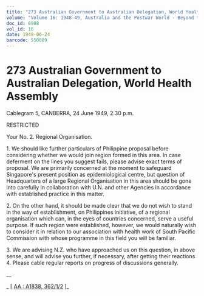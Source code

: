 ```yaml
---
title: "273 Australian Government to Australian Delegation, World Health Assembly"
volume: "Volume 16: 1948-49, Australia and the Postwar World - Beyond the Region"
doc_id: 6988
vol_id: 16
date: 1949-06-24
barcode: 550089
---
```


# 273 Australian Government to Australian Delegation, World Health Assembly

Cablegram 5, CANBERRA, 24 June 1949, 2.30 p.m.

RESTRICTED

Your No. 2. Regional Organisation.

1\. We should like further particulars of Philippine proposal before considering whether we would join region formed in this area. In case deferment on the lines you suggest fails, please advise exact terms of proposal. We are primarily concerned at the moment to safeguard Singapore's present position as epidemiological centre, but question of Headquarters of a large Regional Organisation in this area should be gone into carefully in collaboration with U.N. and other Agencies in accordance with established practice in this matter.

2\. On the other hand, it should be made clear that we do not wish to stand in the way of establishment, on Philippines initiative, of a regional organisation which can, in the eyes of countries concerned, serve a useful purpose. If such region were established, however, we would naturally wish to consider it in relation to our association with health work of South Pacific Commission with whose programme in this field you will be familiar.

3\. We are advising N.Z. who have approached us on this question, in above sense, and will advise you further, if necessary, after getting their reactions 4. Please cable regular reports on progress of discussions generally.

__

_ [ [AA : A1838, 362/1/2](http://www.naa.gov.au/cgi-bin/Search?O=I&Number=550089) ]_
